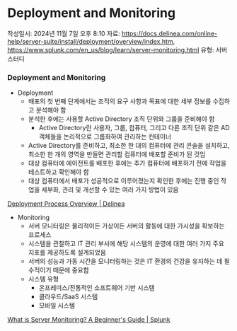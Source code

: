 # Deployment and Monitoring

작성일시: 2024년 11월 7일 오후 8:10
자료: https://docs.delinea.com/online-help/server-suite/install/deployment/overview/index.htm, https://www.splunk.com/en_us/blog/learn/server-monitoring.html
유형: 서버 스터디

### Deployment and Monitoring

- Deployment
    - 배포의 첫 번째 단계에서는 조직의 요구 사항과 목표에 대한 세부 정보를 수집하고 분석해야 함
    - 분석한 후에는 사용할  Active Directory 조직 단위와 그룹을 준비해야 함
        - Active Directory란 사용자, 그룹, 컴퓨터, 그리고 다른 조직 단위 같은 AD 객체들을 논리적으로 그룹화하여 관리하는 컨테이너
    - Active Directory를 준비하고, 최소한 한 대의 컴퓨터에 관리 콘솔을 설치하고, 최소한 한 개의 영역을 만들면 관리할 컴퓨터에 배포할 준비가 된 것임
    - 대상 컴퓨터에 에이전트를 배포한 후에는 추가 컴퓨터에 배포하기 전에 작업을 테스트하고 확인해야 함
    - 대상 컴퓨터에서 배포가 성공적으로 이루어졌는지 확인한 후에는 진행 중인 작업을 세부화, 관리 및 개선할 수 있는 여러 가지 방법이 있음

[Deployment Process Overview | Delinea](https://docs.delinea.com/online-help/server-suite/install/deployment/overview/index.htm)

- Monitoring
    - 서버 모니터링은 물리적이든 가상이든 서버의 활동에 대한 가시성을 확보하는 프로세스
    - 시스템을 관찰하고 IT 관리 부서에 해당 시스템의 운영에 대한 여러 가지 주요 지표를 제공하도록 설계되었음
    - 서버의 성능과 가동 시간을 모니터링하는 것은 IT 환경의 건강을 유지하는 데 필수적이기 때문에 중요함
    - 시스템 유형
        - 온프레미스/전통적인 소프트웨어 기반 시스템
        - 클라우드/SaaS 시스템
        - 모바일 시스템

[What is Server Monitoring? A Beginner's Guide | Splunk](https://www.splunk.com/en_us/blog/learn/server-monitoring.html)